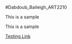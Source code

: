 #Dabdoub_Baileigh_ART2210

This is a sample

This is a sample 

[Testing Link](https://baileighd.github.io/Dabdoub_Baileigh_ART2210/testCoding/GitHubPractice.html)